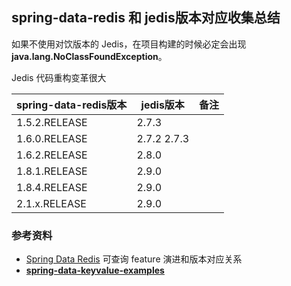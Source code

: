 





## spring-data-redis 和 jedis版本对应收集总结

如果不使用对饮版本的 Jedis，在项目构建的时候必定会出现 **java.lang.NoClassFoundException**。

Jedis 代码重构变革很大

| spring-data-redis版本 | jedis版本    | 备注 |
| --------------------- | ------------ | ---- |
| 1.5.2.RELEASE         | 2.7.3        |      |
| 1.6.0.RELEASE         | 2.7.2  2.7.3 |      |
| 1.6.2.RELEASE         | 2.8.0        |      |
| 1.8.1.RELEASE         | 2.9.0        |      |
| 1.8.4.RELEASE         | 2.9.0        |      |
| 2.1.x.RELEASE         | 2.9.0        |      |

### 参考资料

- [Spring Data Redis](https://docs.spring.io/spring-data/data-redis/docs/current/reference/html/#new-in-2.1.0) 可查询 feature 演进和版本对应关系
- [**spring-data-keyvalue-examples**](https://github.com/spring-projects/spring-data-keyvalue-examples)